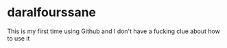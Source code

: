 # daralfourssane
This is my first time using Github and I don't have a fucking clue about how to use it 

